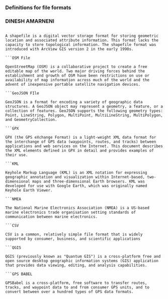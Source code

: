 ### Definitions for file formats
### DINESH AMARNENI

```SHP file

A shapefile is a digital vector storage format for storing geometric location and associated attribute information. This format lacks the capacity to store topological information. The shapefile format was introduced with ArcView GIS version 2 in the early 1990s.

```OSM File

OpenStreetMap (OSM) is a collaborative project to create a free editable map of the world. Two major driving forces behind the establishment and growth of OSM have been restrictions on use or availability of map information across much of the world and the advent of inexpensive portable satellite navigation devices.

```GeoJSON FIle

GeoJSON is a format for encoding a variety of geographic data structures. A GeoJSON object may represent a geometry, a feature, or a collection of features. GeoJSON supports the following geometry types: Point, LineString, Polygon, MultiPoint, MultiLineString, MultiPolygon, and GeometryCollection.

```GPX

GPX (the GPS eXchange Format) is a light-weight XML data format for the interchange of GPS data (waypoints, routes, and tracks) between applications and web services on the Internet. This document describes the XML elements defined in GPX in detail and provides examples of their use.

```KML

Keyhole Markup Language (KML) is an XML notation for expressing geographic annotation and visualization within Internet-based, two-dimensional maps and three-dimensional Earth browsers. KML was developed for use with Google Earth, which was originally named Keyhole Earth Viewer.

```NMEA

The National Marine Electronics Association (NMEA) is a US-based marine electronics trade organisation setting standards of communication between marine electronics.

```CSV

CSV is a common, relatively simple file format that is widely supported by consumer, business, and scientific applications

```QGIS

QGIS (previously known as "Quantum GIS") is a cross-platform free and open source desktop geographic information systems (GIS) application that provides data viewing, editing, and analysis capabilities.

```GPS BABEL

GPSBabel is a cross-platform, free software to transfer routes, tracks, and waypoint data to and from consumer GPS units, and to convert between over a hundred types of GPS data formats.
